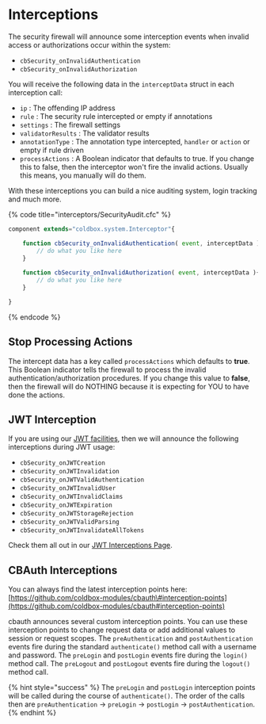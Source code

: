 # Interceptions

The security firewall will announce some interception events when invalid access or authorizations occur within the system:

* `cbSecurity_onInvalidAuthentication`
* `cbSecurity_onInvalidAuthorization`

You will receive the following data in the `interceptData` struct in each interception call:

* `ip` : The offending IP address
* `rule` : The security rule intercepted or empty if annotations
* `settings` : The firewall settings
* `validatorResults` : The validator results
* `annotationType` : The annotation type intercepted, `handler` or `action` or empty if rule driven
* `processActions` : A Boolean indicator that defaults to true. If you change this to false, then the interceptor won't fire the invalid actions. Usually this means, you manually will do them.

With these interceptions you can build a nice auditing system, login tracking and much more.

{% code title="interceptors/SecurityAudit.cfc" %}
```javascript
component extends="coldbox.system.Interceptor"{

    function cbSecurity_onInvalidAuthentication( event, interceptData ){
        // do what you like here
    }
    
    function cbSecurity_onInvalidAuthorization( event, interceptData ){
        // do what you like here
    }

}
```
{% endcode %}

## Stop Processing Actions

The intercept data has a key called `processActions` which defaults to **true**.  This Boolean indicator tells the firewall to process the invalid authentication/authorization procedures.  If you change this value to **false**, then the firewall will do NOTHING because it is expecting for YOU to have done the actions.

## JWT Interception

If you are using our [JWT facilities](../jwt/jwt-services.md), then we will announce the following interceptions during JWT usage:

* `cbSecurity_onJWTCreation`
* `cbSecurity_onJWTInvalidation`
* `cbSecurity_onJWTValidAuthentication`
* `cbSecurity_onJWTInvalidUser`
* `cbSecurity_onJWTInvalidClaims`
* `cbSecurity_onJWTExpiration`
* `cbSecurity_onJWTStorageRejection`
* `cbSecurity_onJWTValidParsing`
* `cbSecurity_onJWTInvalidateAllTokens`

Check them all out in our [JWT Interceptions Page](../jwt/jwt-interceptions.md).

## CBAuth Interceptions

You can always find the latest interception points here: [https://github.com/coldbox-modules/cbauth\#interception-points](https://github.com/coldbox-modules/cbauth#interception-points)

cbauth announces several custom interception points. You can use these interception points to change request data or add additional values to session or request scopes. The `preAuthentication` and `postAuthentication` events fire during the standard `authenticate()` method call with a username and password. The `preLogin` and `postLogin` events fire during the `login()` method call. The `preLogout` and `postLogout` events fire during the `logout()` method call.

{% hint style="success" %}
The `preLogin` and `postLogin` interception points will be called during the course of `authenticate()`. The order of the calls then are `preAuthentication` -&gt; `preLogin` -&gt; `postLogin` -&gt; `postAuthentication`.
{% endhint %}

